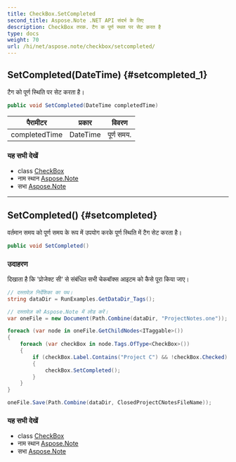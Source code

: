 ```yaml
---
title: CheckBox.SetCompleted
second_title: Aspose.Note .NET API संदर्भ के लिए
description: CheckBox तरक. टैग क पूर्ण स्थत पर सेट करत है
type: docs
weight: 70
url: /hi/net/aspose.note/checkbox/setcompleted/
---
```

## SetCompleted(DateTime) {#setcompleted_1}

टैग को पूर्ण स्थिति पर सेट करता है।

```csharp
public void SetCompleted(DateTime completedTime)
```

| पैरामीटर | प्रकार | विवरण |
| --- | --- | --- |
| completedTime | DateTime | पूर्ण समय. |

### यह सभी देखें

* class [CheckBox](../)
* नाम स्थान [Aspose.Note](../../checkbox/)
* सभा [Aspose.Note](../../../)

---

## SetCompleted() {#setcompleted}

वर्तमान समय को पूर्ण समय के रूप में उपयोग करके पूर्ण स्थिति में टैग सेट करता है।

```csharp
public void SetCompleted()
```

### उदाहरण

दिखाता है कि 'प्रोजेक्ट सी' से संबंधित सभी चेकबॉक्स आइटम को कैसे पूरा किया जाए।

```csharp
// दस्तावेज़ निर्देशिका का पथ।
string dataDir = RunExamples.GetDataDir_Tags();

// दस्तावेज़ को Aspose.Note में लोड करें।
var oneFile = new Document(Path.Combine(dataDir, "ProjectNotes.one"));

foreach (var node in oneFile.GetChildNodes<ITaggable>())
{
    foreach (var checkBox in node.Tags.OfType<CheckBox>())
    {
        if (checkBox.Label.Contains("Project C") && !checkBox.Checked)
        {
            checkBox.SetCompleted();
        }
    }
}

oneFile.Save(Path.Combine(dataDir, ClosedProjectCNotesFileName));
```

### यह सभी देखें

* class [CheckBox](../)
* नाम स्थान [Aspose.Note](../../checkbox/)
* सभा [Aspose.Note](../../../)


